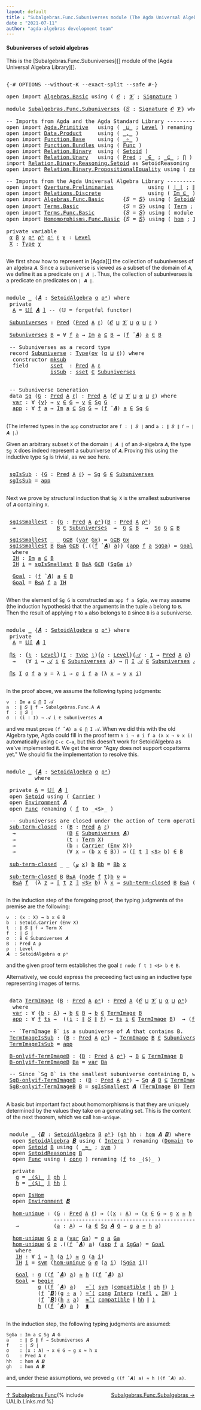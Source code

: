 ```yaml
---
layout: default
title : "Subalgebras.Func.Subuniverses module (The Agda Universal Algebra Library)"
date : "2021-07-11"
author: "agda-algebras development team"
---
```


#### <a id="subuniverses-of-setoid-algebras">Subuniverses of setoid algebras</a>

This is the [Subalgebras.Func.Subuniverses][] module of the [Agda Universal Algebra Library][].

<pre class="Agda">

<a id="364" class="Symbol">{-#</a> <a id="368" class="Keyword">OPTIONS</a> <a id="376" class="Pragma">--without-K</a> <a id="388" class="Pragma">--exact-split</a> <a id="402" class="Pragma">--safe</a> <a id="409" class="Symbol">#-}</a>

<a id="414" class="Keyword">open</a> <a id="419" class="Keyword">import</a> <a id="426" href="Algebras.Basic.html" class="Module">Algebras.Basic</a> <a id="441" class="Keyword">using</a> <a id="447" class="Symbol">(</a> <a id="449" href="Algebras.Basic.html#1130" class="Generalizable">𝓞</a> <a id="451" class="Symbol">;</a> <a id="453" href="Algebras.Basic.html#1132" class="Generalizable">𝓥</a> <a id="455" class="Symbol">;</a> <a id="457" href="Algebras.Basic.html#3858" class="Function">Signature</a> <a id="467" class="Symbol">)</a>

<a id="470" class="Keyword">module</a> <a id="477" href="Subalgebras.Func.Subuniverses.html" class="Module">Subalgebras.Func.Subuniverses</a> <a id="507" class="Symbol">{</a><a id="508" href="Subalgebras.Func.Subuniverses.html#508" class="Bound">𝑆</a> <a id="510" class="Symbol">:</a> <a id="512" href="Algebras.Basic.html#3858" class="Function">Signature</a> <a id="522" href="Algebras.Basic.html#1130" class="Generalizable">𝓞</a> <a id="524" href="Algebras.Basic.html#1132" class="Generalizable">𝓥</a><a id="525" class="Symbol">}</a> <a id="527" class="Keyword">where</a>

<a id="534" class="Comment">-- Imports from Agda and the Agda Standard Library ----------------------------------</a>
<a id="620" class="Keyword">open</a> <a id="625" class="Keyword">import</a> <a id="632" href="Agda.Primitive.html" class="Module">Agda.Primitive</a>   <a id="649" class="Keyword">using</a> <a id="655" class="Symbol">(</a> <a id="657" href="Agda.Primitive.html#810" class="Primitive Operator">_⊔_</a> <a id="661" class="Symbol">;</a> <a id="663" href="Agda.Primitive.html#597" class="Postulate">Level</a> <a id="669" class="Symbol">)</a> <a id="671" class="Keyword">renaming</a> <a id="680" class="Symbol">(</a> <a id="682" href="Agda.Primitive.html#326" class="Primitive">Set</a> <a id="686" class="Symbol">to</a> <a id="689" class="Primitive">Type</a> <a id="694" class="Symbol">)</a>
<a id="696" class="Keyword">open</a> <a id="701" class="Keyword">import</a> <a id="708" href="Data.Product.html" class="Module">Data.Product</a>     <a id="725" class="Keyword">using</a> <a id="731" class="Symbol">(</a> <a id="733" href="Agda.Builtin.Sigma.html#236" class="InductiveConstructor Operator">_,_</a> <a id="737" class="Symbol">)</a>
<a id="739" class="Keyword">open</a> <a id="744" class="Keyword">import</a> <a id="751" href="Function.Base.html" class="Module">Function.Base</a>    <a id="768" class="Keyword">using</a> <a id="774" class="Symbol">(</a> <a id="776" href="Function.Base.html#1031" class="Function Operator">_∘_</a> <a id="780" class="Symbol">)</a>
<a id="782" class="Keyword">open</a> <a id="787" class="Keyword">import</a> <a id="794" href="Function.Bundles.html" class="Module">Function.Bundles</a> <a id="811" class="Keyword">using</a> <a id="817" class="Symbol">(</a> <a id="819" href="Function.Bundles.html#1868" class="Record">Func</a> <a id="824" class="Symbol">)</a>
<a id="826" class="Keyword">open</a> <a id="831" class="Keyword">import</a> <a id="838" href="Relation.Binary.html" class="Module">Relation.Binary</a>  <a id="855" class="Keyword">using</a> <a id="861" class="Symbol">(</a> <a id="863" href="Relation.Binary.Bundles.html#1009" class="Record">Setoid</a> <a id="870" class="Symbol">)</a>
<a id="872" class="Keyword">open</a> <a id="877" class="Keyword">import</a> <a id="884" href="Relation.Unary.html" class="Module">Relation.Unary</a>   <a id="901" class="Keyword">using</a> <a id="907" class="Symbol">(</a> <a id="909" href="Relation.Unary.html#1101" class="Function">Pred</a> <a id="914" class="Symbol">;</a> <a id="916" href="Relation.Unary.html#1523" class="Function Operator">_∈_</a> <a id="920" class="Symbol">;</a> <a id="922" href="Relation.Unary.html#1742" class="Function Operator">_⊆_</a> <a id="926" class="Symbol">;</a> <a id="928" href="Relation.Unary.html#4741" class="Function">⋂</a> <a id="930" class="Symbol">)</a>
<a id="932" class="Keyword">import</a> <a id="939" href="Relation.Binary.Reasoning.Setoid.html" class="Module">Relation.Binary.Reasoning.Setoid</a> <a id="972" class="Symbol">as</a> <a id="975" class="Module">SetoidReasoning</a>
<a id="991" class="Keyword">open</a> <a id="996" class="Keyword">import</a> <a id="1003" href="Relation.Binary.PropositionalEquality.html" class="Module">Relation.Binary.PropositionalEquality</a> <a id="1041" class="Keyword">using</a> <a id="1047" class="Symbol">(</a> <a id="1049" href="Agda.Builtin.Equality.html#208" class="InductiveConstructor">refl</a> <a id="1054" class="Symbol">)</a>

<a id="1057" class="Comment">-- Imports from the Agda Universal Algebra Library ----------------------------------</a>
<a id="1143" class="Keyword">open</a> <a id="1148" class="Keyword">import</a> <a id="1155" href="Overture.Preliminaries.html" class="Module">Overture.Preliminaries</a>           <a id="1188" class="Keyword">using</a> <a id="1194" class="Symbol">(</a> <a id="1196" href="Overture.Preliminaries.html#4383" class="Function Operator">∣_∣</a> <a id="1200" class="Symbol">;</a> <a id="1202" href="Overture.Preliminaries.html#4421" class="Function Operator">∥_∥</a> <a id="1206" class="Symbol">)</a>
<a id="1208" class="Keyword">open</a> <a id="1213" class="Keyword">import</a> <a id="1220" href="Relations.Discrete.html" class="Module">Relations.Discrete</a>               <a id="1253" class="Keyword">using</a> <a id="1259" class="Symbol">(</a> <a id="1261" href="Relations.Discrete.html#2107" class="Function Operator">Im_⊆_</a> <a id="1267" class="Symbol">)</a>
<a id="1269" class="Keyword">open</a> <a id="1274" class="Keyword">import</a> <a id="1281" href="Algebras.Func.Basic.html" class="Module">Algebras.Func.Basic</a>      <a id="1306" class="Symbol">{</a><a id="1307" class="Argument">𝑆</a> <a id="1309" class="Symbol">=</a> <a id="1311" href="Subalgebras.Func.Subuniverses.html#508" class="Bound">𝑆</a><a id="1312" class="Symbol">}</a> <a id="1314" class="Keyword">using</a> <a id="1320" class="Symbol">(</a> <a id="1322" href="Algebras.Func.Basic.html#2875" class="Record">SetoidAlgebra</a> <a id="1336" class="Symbol">;</a> <a id="1338" href="Algebras.Func.Basic.html#3639" class="Function Operator">𝕌[_]</a> <a id="1343" class="Symbol">;</a> <a id="1345" href="Algebras.Func.Basic.html#4078" class="Function Operator">_̂_</a> <a id="1349" class="Symbol">;</a> <a id="1351" href="Algebras.Func.Basic.html#1172" class="Function">ov</a> <a id="1354" class="Symbol">)</a>
<a id="1356" class="Keyword">open</a> <a id="1361" class="Keyword">import</a> <a id="1368" href="Terms.Basic.html" class="Module">Terms.Basic</a>              <a id="1393" class="Symbol">{</a><a id="1394" class="Argument">𝑆</a> <a id="1396" class="Symbol">=</a> <a id="1398" href="Subalgebras.Func.Subuniverses.html#508" class="Bound">𝑆</a><a id="1399" class="Symbol">}</a> <a id="1401" class="Keyword">using</a> <a id="1407" class="Symbol">(</a> <a id="1409" href="Terms.Basic.html#1991" class="Datatype">Term</a> <a id="1414" class="Symbol">;</a> <a id="1416" href="Terms.Basic.html#2032" class="InductiveConstructor">ℊ</a> <a id="1418" class="Symbol">;</a> <a id="1420" href="Terms.Basic.html#2074" class="InductiveConstructor">node</a> <a id="1425" class="Symbol">)</a>
<a id="1427" class="Keyword">open</a> <a id="1432" class="Keyword">import</a> <a id="1439" href="Terms.Func.Basic.html" class="Module">Terms.Func.Basic</a>         <a id="1464" class="Symbol">{</a><a id="1465" class="Argument">𝑆</a> <a id="1467" class="Symbol">=</a> <a id="1469" href="Subalgebras.Func.Subuniverses.html#508" class="Bound">𝑆</a><a id="1470" class="Symbol">}</a> <a id="1472" class="Keyword">using</a> <a id="1478" class="Symbol">(</a> <a id="1480" class="Keyword">module</a> <a id="1487" href="Terms.Func.Basic.html#3903" class="Module">Environment</a> <a id="1499" class="Symbol">)</a>
<a id="1501" class="Keyword">open</a> <a id="1506" class="Keyword">import</a> <a id="1513" href="Homomorphisms.Func.Basic.html" class="Module">Homomorphisms.Func.Basic</a> <a id="1538" class="Symbol">{</a><a id="1539" class="Argument">𝑆</a> <a id="1541" class="Symbol">=</a> <a id="1543" href="Subalgebras.Func.Subuniverses.html#508" class="Bound">𝑆</a><a id="1544" class="Symbol">}</a> <a id="1546" class="Keyword">using</a> <a id="1552" class="Symbol">(</a> <a id="1554" href="Homomorphisms.Func.Basic.html#2125" class="Function">hom</a> <a id="1558" class="Symbol">;</a> <a id="1560" href="Homomorphisms.Func.Basic.html#1999" class="Record">IsHom</a> <a id="1566" class="Symbol">)</a>

<a id="1569" class="Keyword">private</a> <a id="1577" class="Keyword">variable</a>
 <a id="1587" href="Subalgebras.Func.Subuniverses.html#1587" class="Generalizable">α</a> <a id="1589" href="Subalgebras.Func.Subuniverses.html#1589" class="Generalizable">β</a> <a id="1591" href="Subalgebras.Func.Subuniverses.html#1591" class="Generalizable">γ</a> <a id="1593" href="Subalgebras.Func.Subuniverses.html#1593" class="Generalizable">ρᵃ</a> <a id="1596" href="Subalgebras.Func.Subuniverses.html#1596" class="Generalizable">ρᵇ</a> <a id="1599" href="Subalgebras.Func.Subuniverses.html#1599" class="Generalizable">ρᶜ</a> <a id="1602" href="Subalgebras.Func.Subuniverses.html#1602" class="Generalizable">ℓ</a> <a id="1604" href="Subalgebras.Func.Subuniverses.html#1604" class="Generalizable">χ</a> <a id="1606" class="Symbol">:</a> <a id="1608" href="Agda.Primitive.html#597" class="Postulate">Level</a>
 <a id="1615" href="Subalgebras.Func.Subuniverses.html#1615" class="Generalizable">X</a> <a id="1617" class="Symbol">:</a> <a id="1619" href="Subalgebras.Func.Subuniverses.html#689" class="Primitive">Type</a> <a id="1624" href="Subalgebras.Func.Subuniverses.html#1604" class="Generalizable">χ</a>

</pre>

We first show how to represent in [Agda][] the collection of subuniverses of an algebra `𝑨`.  Since a subuniverse is viewed as a subset of the domain of `𝑨`, we define it as a predicate on `∣ 𝑨 ∣`.  Thus, the collection of subuniverses is a predicate on predicates on `∣ 𝑨 ∣`.

<pre class="Agda">

<a id="1931" class="Keyword">module</a> <a id="1938" href="Subalgebras.Func.Subuniverses.html#1938" class="Module">_</a> <a id="1940" class="Symbol">(</a><a id="1941" href="Subalgebras.Func.Subuniverses.html#1941" class="Bound">𝑨</a> <a id="1943" class="Symbol">:</a> <a id="1945" href="Algebras.Func.Basic.html#2875" class="Record">SetoidAlgebra</a> <a id="1959" href="Subalgebras.Func.Subuniverses.html#1587" class="Generalizable">α</a> <a id="1961" href="Subalgebras.Func.Subuniverses.html#1593" class="Generalizable">ρᵃ</a><a id="1963" class="Symbol">)</a> <a id="1965" class="Keyword">where</a>
 <a id="1972" class="Keyword">private</a>
  <a id="1982" href="Subalgebras.Func.Subuniverses.html#1982" class="Function">A</a> <a id="1984" class="Symbol">=</a> <a id="1986" href="Algebras.Func.Basic.html#3639" class="Function Operator">𝕌[</a> <a id="1989" href="Subalgebras.Func.Subuniverses.html#1941" class="Bound">𝑨</a> <a id="1991" href="Algebras.Func.Basic.html#3639" class="Function Operator">]</a> <a id="1993" class="Comment">-- (𝕌 = forgetful functor)</a>

 <a id="2022" href="Subalgebras.Func.Subuniverses.html#2022" class="Function">Subuniverses</a> <a id="2035" class="Symbol">:</a> <a id="2037" href="Relation.Unary.html#1101" class="Function">Pred</a> <a id="2042" class="Symbol">(</a><a id="2043" href="Relation.Unary.html#1101" class="Function">Pred</a> <a id="2048" href="Subalgebras.Func.Subuniverses.html#1982" class="Function">A</a> <a id="2050" href="Subalgebras.Func.Subuniverses.html#1602" class="Generalizable">ℓ</a><a id="2051" class="Symbol">)</a> <a id="2053" class="Symbol">(</a><a id="2054" href="Subalgebras.Func.Subuniverses.html#522" class="Bound">𝓞</a> <a id="2056" href="Agda.Primitive.html#810" class="Primitive Operator">⊔</a> <a id="2058" href="Subalgebras.Func.Subuniverses.html#524" class="Bound">𝓥</a> <a id="2060" href="Agda.Primitive.html#810" class="Primitive Operator">⊔</a> <a id="2062" href="Subalgebras.Func.Subuniverses.html#1959" class="Bound">α</a> <a id="2064" href="Agda.Primitive.html#810" class="Primitive Operator">⊔</a> <a id="2066" href="Subalgebras.Func.Subuniverses.html#1602" class="Generalizable">ℓ</a> <a id="2068" class="Symbol">)</a>

 <a id="2072" href="Subalgebras.Func.Subuniverses.html#2022" class="Function">Subuniverses</a> <a id="2085" href="Subalgebras.Func.Subuniverses.html#2085" class="Bound">B</a> <a id="2087" class="Symbol">=</a> <a id="2089" class="Symbol">∀</a> <a id="2091" href="Subalgebras.Func.Subuniverses.html#2091" class="Bound">f</a> <a id="2093" href="Subalgebras.Func.Subuniverses.html#2093" class="Bound">a</a> <a id="2095" class="Symbol">→</a> <a id="2097" href="Relations.Discrete.html#2107" class="Function Operator">Im</a> <a id="2100" href="Subalgebras.Func.Subuniverses.html#2093" class="Bound">a</a> <a id="2102" href="Relations.Discrete.html#2107" class="Function Operator">⊆</a> <a id="2104" href="Subalgebras.Func.Subuniverses.html#2085" class="Bound">B</a> <a id="2106" class="Symbol">→</a> <a id="2108" class="Symbol">(</a><a id="2109" href="Subalgebras.Func.Subuniverses.html#2091" class="Bound">f</a> <a id="2111" href="Algebras.Func.Basic.html#4078" class="Function Operator">̂</a> <a id="2113" href="Subalgebras.Func.Subuniverses.html#1941" class="Bound">𝑨</a><a id="2114" class="Symbol">)</a> <a id="2116" href="Subalgebras.Func.Subuniverses.html#2093" class="Bound">a</a> <a id="2118" href="Relation.Unary.html#1523" class="Function Operator">∈</a> <a id="2120" href="Subalgebras.Func.Subuniverses.html#2085" class="Bound">B</a>

 <a id="2124" class="Comment">-- Subuniverses as a record type</a>
 <a id="2158" class="Keyword">record</a> <a id="2165" href="Subalgebras.Func.Subuniverses.html#2165" class="Record">Subuniverse</a> <a id="2177" class="Symbol">:</a> <a id="2179" href="Subalgebras.Func.Subuniverses.html#689" class="Primitive">Type</a><a id="2183" class="Symbol">(</a><a id="2184" href="Algebras.Func.Basic.html#1172" class="Function">ov</a> <a id="2187" class="Symbol">(</a><a id="2188" href="Subalgebras.Func.Subuniverses.html#1959" class="Bound">α</a> <a id="2190" href="Agda.Primitive.html#810" class="Primitive Operator">⊔</a> <a id="2192" href="Subalgebras.Func.Subuniverses.html#2192" class="Bound">ℓ</a><a id="2193" class="Symbol">))</a> <a id="2196" class="Keyword">where</a>
  <a id="2204" class="Keyword">constructor</a> <a id="2216" href="Subalgebras.Func.Subuniverses.html#2216" class="InductiveConstructor">mksub</a>
  <a id="2224" class="Keyword">field</a>       <a id="2236" href="Subalgebras.Func.Subuniverses.html#2236" class="Field">sset</a>  <a id="2242" class="Symbol">:</a> <a id="2244" href="Relation.Unary.html#1101" class="Function">Pred</a> <a id="2249" href="Subalgebras.Func.Subuniverses.html#1982" class="Function">A</a> <a id="2251" href="Subalgebras.Func.Subuniverses.html#2192" class="Bound">ℓ</a>
              <a id="2267" href="Subalgebras.Func.Subuniverses.html#2267" class="Field">isSub</a> <a id="2273" class="Symbol">:</a> <a id="2275" href="Subalgebras.Func.Subuniverses.html#2236" class="Field">sset</a> <a id="2280" href="Relation.Unary.html#1523" class="Function Operator">∈</a> <a id="2282" href="Subalgebras.Func.Subuniverses.html#2022" class="Function">Subuniverses</a>


 <a id="2298" class="Comment">-- Subuniverse Generation</a>
 <a id="2325" class="Keyword">data</a> <a id="2330" href="Subalgebras.Func.Subuniverses.html#2330" class="Datatype">Sg</a> <a id="2333" class="Symbol">(</a><a id="2334" href="Subalgebras.Func.Subuniverses.html#2334" class="Bound">G</a> <a id="2336" class="Symbol">:</a> <a id="2338" href="Relation.Unary.html#1101" class="Function">Pred</a> <a id="2343" href="Subalgebras.Func.Subuniverses.html#1982" class="Function">A</a> <a id="2345" href="Subalgebras.Func.Subuniverses.html#1602" class="Generalizable">ℓ</a><a id="2346" class="Symbol">)</a> <a id="2348" class="Symbol">:</a> <a id="2350" href="Relation.Unary.html#1101" class="Function">Pred</a> <a id="2355" href="Subalgebras.Func.Subuniverses.html#1982" class="Function">A</a> <a id="2357" class="Symbol">(</a><a id="2358" href="Subalgebras.Func.Subuniverses.html#522" class="Bound">𝓞</a> <a id="2360" href="Agda.Primitive.html#810" class="Primitive Operator">⊔</a> <a id="2362" href="Subalgebras.Func.Subuniverses.html#524" class="Bound">𝓥</a> <a id="2364" href="Agda.Primitive.html#810" class="Primitive Operator">⊔</a> <a id="2366" href="Subalgebras.Func.Subuniverses.html#1959" class="Bound">α</a> <a id="2368" href="Agda.Primitive.html#810" class="Primitive Operator">⊔</a> <a id="2370" href="Subalgebras.Func.Subuniverses.html#2345" class="Bound">ℓ</a><a id="2371" class="Symbol">)</a> <a id="2373" class="Keyword">where</a>
  <a id="2381" href="Subalgebras.Func.Subuniverses.html#2381" class="InductiveConstructor">var</a> <a id="2385" class="Symbol">:</a> <a id="2387" class="Symbol">∀</a> <a id="2389" class="Symbol">{</a><a id="2390" href="Subalgebras.Func.Subuniverses.html#2390" class="Bound">v</a><a id="2391" class="Symbol">}</a> <a id="2393" class="Symbol">→</a> <a id="2395" href="Subalgebras.Func.Subuniverses.html#2390" class="Bound">v</a> <a id="2397" href="Relation.Unary.html#1523" class="Function Operator">∈</a> <a id="2399" href="Subalgebras.Func.Subuniverses.html#2334" class="Bound">G</a> <a id="2401" class="Symbol">→</a> <a id="2403" href="Subalgebras.Func.Subuniverses.html#2390" class="Bound">v</a> <a id="2405" href="Relation.Unary.html#1523" class="Function Operator">∈</a> <a id="2407" href="Subalgebras.Func.Subuniverses.html#2330" class="Datatype">Sg</a> <a id="2410" href="Subalgebras.Func.Subuniverses.html#2334" class="Bound">G</a>
  <a id="2414" href="Subalgebras.Func.Subuniverses.html#2414" class="InductiveConstructor">app</a> <a id="2418" class="Symbol">:</a> <a id="2420" class="Symbol">∀</a> <a id="2422" href="Subalgebras.Func.Subuniverses.html#2422" class="Bound">f</a> <a id="2424" href="Subalgebras.Func.Subuniverses.html#2424" class="Bound">a</a> <a id="2426" class="Symbol">→</a> <a id="2428" href="Relations.Discrete.html#2107" class="Function Operator">Im</a> <a id="2431" href="Subalgebras.Func.Subuniverses.html#2424" class="Bound">a</a> <a id="2433" href="Relations.Discrete.html#2107" class="Function Operator">⊆</a> <a id="2435" href="Subalgebras.Func.Subuniverses.html#2330" class="Datatype">Sg</a> <a id="2438" href="Subalgebras.Func.Subuniverses.html#2334" class="Bound">G</a> <a id="2440" class="Symbol">→</a> <a id="2442" class="Symbol">(</a><a id="2443" href="Subalgebras.Func.Subuniverses.html#2422" class="Bound">f</a> <a id="2445" href="Algebras.Func.Basic.html#4078" class="Function Operator">̂</a> <a id="2447" href="Subalgebras.Func.Subuniverses.html#1941" class="Bound">𝑨</a><a id="2448" class="Symbol">)</a> <a id="2450" href="Subalgebras.Func.Subuniverses.html#2424" class="Bound">a</a> <a id="2452" href="Relation.Unary.html#1523" class="Function Operator">∈</a> <a id="2454" href="Subalgebras.Func.Subuniverses.html#2330" class="Datatype">Sg</a> <a id="2457" href="Subalgebras.Func.Subuniverses.html#2334" class="Bound">G</a>

</pre>

(The inferred types in the `app` constructor are `f : ∣ 𝑆 ∣` and `a : ∥ 𝑆 ∥ 𝑓 → ∣ 𝑨 ∣`.)

Given an arbitrary subset `X` of the domain `∣ 𝑨 ∣` of an `𝑆`-algebra `𝑨`, the type `Sg X` does indeed represent a subuniverse of `𝑨`. Proving this using the inductive type `Sg` is trivial, as we see here.

<pre class="Agda">

 <a id="2784" href="Subalgebras.Func.Subuniverses.html#2784" class="Function">sgIsSub</a> <a id="2792" class="Symbol">:</a> <a id="2794" class="Symbol">{</a><a id="2795" href="Subalgebras.Func.Subuniverses.html#2795" class="Bound">G</a> <a id="2797" class="Symbol">:</a> <a id="2799" href="Relation.Unary.html#1101" class="Function">Pred</a> <a id="2804" href="Subalgebras.Func.Subuniverses.html#1982" class="Function">A</a> <a id="2806" href="Subalgebras.Func.Subuniverses.html#1602" class="Generalizable">ℓ</a><a id="2807" class="Symbol">}</a> <a id="2809" class="Symbol">→</a> <a id="2811" href="Subalgebras.Func.Subuniverses.html#2330" class="Datatype">Sg</a> <a id="2814" href="Subalgebras.Func.Subuniverses.html#2795" class="Bound">G</a> <a id="2816" href="Relation.Unary.html#1523" class="Function Operator">∈</a> <a id="2818" href="Subalgebras.Func.Subuniverses.html#2022" class="Function">Subuniverses</a>
 <a id="2832" href="Subalgebras.Func.Subuniverses.html#2784" class="Function">sgIsSub</a> <a id="2840" class="Symbol">=</a> <a id="2842" href="Subalgebras.Func.Subuniverses.html#2414" class="InductiveConstructor">app</a>

</pre>

Next we prove by structural induction that `Sg X` is the smallest subuniverse of `𝑨` containing `X`.

<pre class="Agda">

 <a id="2976" href="Subalgebras.Func.Subuniverses.html#2976" class="Function">sgIsSmallest</a> <a id="2989" class="Symbol">:</a> <a id="2991" class="Symbol">{</a><a id="2992" href="Subalgebras.Func.Subuniverses.html#2992" class="Bound">G</a> <a id="2994" class="Symbol">:</a> <a id="2996" href="Relation.Unary.html#1101" class="Function">Pred</a> <a id="3001" href="Subalgebras.Func.Subuniverses.html#1982" class="Function">A</a> <a id="3003" href="Subalgebras.Func.Subuniverses.html#1961" class="Bound">ρᵃ</a><a id="3005" class="Symbol">}(</a><a id="3007" href="Subalgebras.Func.Subuniverses.html#3007" class="Bound">B</a> <a id="3009" class="Symbol">:</a> <a id="3011" href="Relation.Unary.html#1101" class="Function">Pred</a> <a id="3016" href="Subalgebras.Func.Subuniverses.html#1982" class="Function">A</a> <a id="3018" href="Subalgebras.Func.Subuniverses.html#1596" class="Generalizable">ρᵇ</a><a id="3020" class="Symbol">)</a>
  <a id="3024" class="Symbol">→</a>             <a id="3038" href="Subalgebras.Func.Subuniverses.html#3007" class="Bound">B</a> <a id="3040" href="Relation.Unary.html#1523" class="Function Operator">∈</a> <a id="3042" href="Subalgebras.Func.Subuniverses.html#2022" class="Function">Subuniverses</a>  <a id="3056" class="Symbol">→</a>  <a id="3059" href="Subalgebras.Func.Subuniverses.html#2992" class="Bound">G</a> <a id="3061" href="Relation.Unary.html#1742" class="Function Operator">⊆</a> <a id="3063" href="Subalgebras.Func.Subuniverses.html#3007" class="Bound">B</a>  <a id="3066" class="Symbol">→</a>  <a id="3069" href="Subalgebras.Func.Subuniverses.html#2330" class="Datatype">Sg</a> <a id="3072" href="Subalgebras.Func.Subuniverses.html#2992" class="Bound">G</a> <a id="3074" href="Relation.Unary.html#1742" class="Function Operator">⊆</a> <a id="3076" href="Subalgebras.Func.Subuniverses.html#3007" class="Bound">B</a>

 <a id="3080" href="Subalgebras.Func.Subuniverses.html#2976" class="Function">sgIsSmallest</a> <a id="3093" class="Symbol">_</a> <a id="3095" class="Symbol">_</a> <a id="3097" href="Subalgebras.Func.Subuniverses.html#3097" class="Bound">G⊆B</a> <a id="3101" class="Symbol">(</a><a id="3102" href="Subalgebras.Func.Subuniverses.html#2381" class="InductiveConstructor">var</a> <a id="3106" href="Subalgebras.Func.Subuniverses.html#3106" class="Bound">Gx</a><a id="3108" class="Symbol">)</a> <a id="3110" class="Symbol">=</a> <a id="3112" href="Subalgebras.Func.Subuniverses.html#3097" class="Bound">G⊆B</a> <a id="3116" href="Subalgebras.Func.Subuniverses.html#3106" class="Bound">Gx</a>
 <a id="3120" href="Subalgebras.Func.Subuniverses.html#2976" class="Function">sgIsSmallest</a> <a id="3133" href="Subalgebras.Func.Subuniverses.html#3133" class="Bound">B</a> <a id="3135" href="Subalgebras.Func.Subuniverses.html#3135" class="Bound">B≤A</a> <a id="3139" href="Subalgebras.Func.Subuniverses.html#3139" class="Bound">G⊆B</a> <a id="3143" class="Symbol">{</a><a id="3144" class="DottedPattern Symbol">.((</a><a id="3147" href="Subalgebras.Func.Subuniverses.html#3163" class="DottedPattern Bound">f</a> <a id="3149" href="Algebras.Func.Basic.html#4078" class="DottedPattern Function Operator">̂</a> <a id="3151" href="Subalgebras.Func.Subuniverses.html#1941" class="DottedPattern Bound">𝑨</a><a id="3152" class="DottedPattern Symbol">)</a> <a id="3154" href="Subalgebras.Func.Subuniverses.html#3165" class="DottedPattern Bound">a</a><a id="3155" class="DottedPattern Symbol">)</a><a id="3156" class="Symbol">}</a> <a id="3158" class="Symbol">(</a><a id="3159" href="Subalgebras.Func.Subuniverses.html#2414" class="InductiveConstructor">app</a> <a id="3163" href="Subalgebras.Func.Subuniverses.html#3163" class="Bound">f</a> <a id="3165" href="Subalgebras.Func.Subuniverses.html#3165" class="Bound">a</a> <a id="3167" href="Subalgebras.Func.Subuniverses.html#3167" class="Bound">SgGa</a><a id="3171" class="Symbol">)</a> <a id="3173" class="Symbol">=</a> <a id="3175" href="Subalgebras.Func.Subuniverses.html#3248" class="Function">Goal</a>
  <a id="3182" class="Keyword">where</a>
  <a id="3190" href="Subalgebras.Func.Subuniverses.html#3190" class="Function">IH</a> <a id="3193" class="Symbol">:</a> <a id="3195" href="Relations.Discrete.html#2107" class="Function Operator">Im</a> <a id="3198" href="Subalgebras.Func.Subuniverses.html#3165" class="Bound">a</a> <a id="3200" href="Relations.Discrete.html#2107" class="Function Operator">⊆</a> <a id="3202" href="Subalgebras.Func.Subuniverses.html#3133" class="Bound">B</a>
  <a id="3206" href="Subalgebras.Func.Subuniverses.html#3190" class="Function">IH</a> <a id="3209" href="Subalgebras.Func.Subuniverses.html#3209" class="Bound">i</a> <a id="3211" class="Symbol">=</a> <a id="3213" href="Subalgebras.Func.Subuniverses.html#2976" class="Function">sgIsSmallest</a> <a id="3226" href="Subalgebras.Func.Subuniverses.html#3133" class="Bound">B</a> <a id="3228" href="Subalgebras.Func.Subuniverses.html#3135" class="Bound">B≤A</a> <a id="3232" href="Subalgebras.Func.Subuniverses.html#3139" class="Bound">G⊆B</a> <a id="3236" class="Symbol">(</a><a id="3237" href="Subalgebras.Func.Subuniverses.html#3167" class="Bound">SgGa</a> <a id="3242" href="Subalgebras.Func.Subuniverses.html#3209" class="Bound">i</a><a id="3243" class="Symbol">)</a>

  <a id="3248" href="Subalgebras.Func.Subuniverses.html#3248" class="Function">Goal</a> <a id="3253" class="Symbol">:</a> <a id="3255" class="Symbol">(</a><a id="3256" href="Subalgebras.Func.Subuniverses.html#3163" class="Bound">f</a> <a id="3258" href="Algebras.Func.Basic.html#4078" class="Function Operator">̂</a> <a id="3260" href="Subalgebras.Func.Subuniverses.html#1941" class="Bound">𝑨</a><a id="3261" class="Symbol">)</a> <a id="3263" href="Subalgebras.Func.Subuniverses.html#3165" class="Bound">a</a> <a id="3265" href="Relation.Unary.html#1523" class="Function Operator">∈</a> <a id="3267" href="Subalgebras.Func.Subuniverses.html#3133" class="Bound">B</a>
  <a id="3271" href="Subalgebras.Func.Subuniverses.html#3248" class="Function">Goal</a> <a id="3276" class="Symbol">=</a> <a id="3278" href="Subalgebras.Func.Subuniverses.html#3135" class="Bound">B≤A</a> <a id="3282" href="Subalgebras.Func.Subuniverses.html#3163" class="Bound">f</a> <a id="3284" href="Subalgebras.Func.Subuniverses.html#3165" class="Bound">a</a> <a id="3286" href="Subalgebras.Func.Subuniverses.html#3190" class="Function">IH</a>

</pre>

When the element of `Sg G` is constructed as `app f a SgGa`, we may assume (the induction hypothesis) that the arguments in the tuple `a` belong to `B`. Then the result of applying `f` to `a` also belongs to `B` since `B` is a subuniverse.


<pre class="Agda">

<a id="3558" class="Keyword">module</a> <a id="3565" href="Subalgebras.Func.Subuniverses.html#3565" class="Module">_</a> <a id="3567" class="Symbol">{</a><a id="3568" href="Subalgebras.Func.Subuniverses.html#3568" class="Bound">𝑨</a> <a id="3570" class="Symbol">:</a> <a id="3572" href="Algebras.Func.Basic.html#2875" class="Record">SetoidAlgebra</a> <a id="3586" href="Subalgebras.Func.Subuniverses.html#1587" class="Generalizable">α</a> <a id="3588" href="Subalgebras.Func.Subuniverses.html#1593" class="Generalizable">ρᵃ</a><a id="3590" class="Symbol">}</a> <a id="3592" class="Keyword">where</a>
 <a id="3599" class="Keyword">private</a>
  <a id="3609" href="Subalgebras.Func.Subuniverses.html#3609" class="Function">A</a> <a id="3611" class="Symbol">=</a> <a id="3613" href="Algebras.Func.Basic.html#3639" class="Function Operator">𝕌[</a> <a id="3616" href="Subalgebras.Func.Subuniverses.html#3568" class="Bound">𝑨</a> <a id="3618" href="Algebras.Func.Basic.html#3639" class="Function Operator">]</a>

 <a id="3622" href="Subalgebras.Func.Subuniverses.html#3622" class="Function">⋂s</a> <a id="3625" class="Symbol">:</a> <a id="3627" class="Symbol">{</a><a id="3628" href="Subalgebras.Func.Subuniverses.html#3628" class="Bound">ι</a> <a id="3630" class="Symbol">:</a> <a id="3632" href="Agda.Primitive.html#597" class="Postulate">Level</a><a id="3637" class="Symbol">}(</a><a id="3639" href="Subalgebras.Func.Subuniverses.html#3639" class="Bound">I</a> <a id="3641" class="Symbol">:</a> <a id="3643" href="Subalgebras.Func.Subuniverses.html#689" class="Primitive">Type</a> <a id="3648" href="Subalgebras.Func.Subuniverses.html#3628" class="Bound">ι</a><a id="3649" class="Symbol">){</a><a id="3651" href="Subalgebras.Func.Subuniverses.html#3651" class="Bound">ρ</a> <a id="3653" class="Symbol">:</a> <a id="3655" href="Agda.Primitive.html#597" class="Postulate">Level</a><a id="3660" class="Symbol">}{</a><a id="3662" href="Subalgebras.Func.Subuniverses.html#3662" class="Bound">𝒜</a> <a id="3664" class="Symbol">:</a> <a id="3666" href="Subalgebras.Func.Subuniverses.html#3639" class="Bound">I</a> <a id="3668" class="Symbol">→</a> <a id="3670" href="Relation.Unary.html#1101" class="Function">Pred</a> <a id="3675" href="Subalgebras.Func.Subuniverses.html#3609" class="Function">A</a> <a id="3677" href="Subalgebras.Func.Subuniverses.html#3651" class="Bound">ρ</a><a id="3678" class="Symbol">}</a>
  <a id="3682" class="Symbol">→</a>   <a id="3686" class="Symbol">(∀</a> <a id="3689" href="Subalgebras.Func.Subuniverses.html#3689" class="Bound">i</a> <a id="3691" class="Symbol">→</a> <a id="3693" href="Subalgebras.Func.Subuniverses.html#3662" class="Bound">𝒜</a> <a id="3695" href="Subalgebras.Func.Subuniverses.html#3689" class="Bound">i</a> <a id="3697" href="Relation.Unary.html#1523" class="Function Operator">∈</a> <a id="3699" href="Subalgebras.Func.Subuniverses.html#2022" class="Function">Subuniverses</a> <a id="3712" href="Subalgebras.Func.Subuniverses.html#3568" class="Bound">𝑨</a><a id="3713" class="Symbol">)</a> <a id="3715" class="Symbol">→</a> <a id="3717" href="Relation.Unary.html#4741" class="Function">⋂</a> <a id="3719" href="Subalgebras.Func.Subuniverses.html#3639" class="Bound">I</a> <a id="3721" href="Subalgebras.Func.Subuniverses.html#3662" class="Bound">𝒜</a> <a id="3723" href="Relation.Unary.html#1523" class="Function Operator">∈</a> <a id="3725" href="Subalgebras.Func.Subuniverses.html#2022" class="Function">Subuniverses</a> <a id="3738" href="Subalgebras.Func.Subuniverses.html#3568" class="Bound">𝑨</a>

 <a id="3742" href="Subalgebras.Func.Subuniverses.html#3622" class="Function">⋂s</a> <a id="3745" href="Subalgebras.Func.Subuniverses.html#3745" class="Bound">I</a> <a id="3747" href="Subalgebras.Func.Subuniverses.html#3747" class="Bound">σ</a> <a id="3749" href="Subalgebras.Func.Subuniverses.html#3749" class="Bound">f</a> <a id="3751" href="Subalgebras.Func.Subuniverses.html#3751" class="Bound">a</a> <a id="3753" href="Subalgebras.Func.Subuniverses.html#3753" class="Bound">ν</a> <a id="3755" class="Symbol">=</a> <a id="3757" class="Symbol">λ</a> <a id="3759" href="Subalgebras.Func.Subuniverses.html#3759" class="Bound">i</a> <a id="3761" class="Symbol">→</a> <a id="3763" href="Subalgebras.Func.Subuniverses.html#3747" class="Bound">σ</a> <a id="3765" href="Subalgebras.Func.Subuniverses.html#3759" class="Bound">i</a> <a id="3767" href="Subalgebras.Func.Subuniverses.html#3749" class="Bound">f</a> <a id="3769" href="Subalgebras.Func.Subuniverses.html#3751" class="Bound">a</a> <a id="3771" class="Symbol">(λ</a> <a id="3774" href="Subalgebras.Func.Subuniverses.html#3774" class="Bound">x</a> <a id="3776" class="Symbol">→</a> <a id="3778" href="Subalgebras.Func.Subuniverses.html#3753" class="Bound">ν</a> <a id="3780" href="Subalgebras.Func.Subuniverses.html#3774" class="Bound">x</a> <a id="3782" href="Subalgebras.Func.Subuniverses.html#3759" class="Bound">i</a><a id="3783" class="Symbol">)</a>

</pre>

In the proof above, we assume the following typing judgments:

```
ν  : Im a ⊆ ⋂ I 𝒜
a  : ∥ 𝑆 ∥ f → Subalgebras.Func.A 𝑨
f  : ∣ 𝑆 ∣
σ  : (i : I) → 𝒜 i ∈ Subuniverses 𝑨
```
and we must prove `(f ̂ 𝑨) a ∈ ⋂ I 𝒜`.  When we did this with the old
Algebra type, Agda could fill in the proof term `λ i → σ i f a (λ x → ν x i)`
automatically using `C-c C-a`, but this doesn't work for SetoidAlgebra
as we've implemented it.  We get the error "Agsy does not support copatterns
yet."  We should fix the implementation to resolve this.

<pre class="Agda">

<a id="4338" class="Keyword">module</a> <a id="4345" href="Subalgebras.Func.Subuniverses.html#4345" class="Module">_</a> <a id="4347" class="Symbol">{</a><a id="4348" href="Subalgebras.Func.Subuniverses.html#4348" class="Bound">𝑨</a> <a id="4350" class="Symbol">:</a> <a id="4352" href="Algebras.Func.Basic.html#2875" class="Record">SetoidAlgebra</a> <a id="4366" href="Subalgebras.Func.Subuniverses.html#1587" class="Generalizable">α</a> <a id="4368" href="Subalgebras.Func.Subuniverses.html#1593" class="Generalizable">ρᵃ</a><a id="4370" class="Symbol">}</a>
         <a id="4381" class="Keyword">where</a>

 <a id="4389" class="Keyword">private</a> <a id="4397" href="Subalgebras.Func.Subuniverses.html#4397" class="Function">A</a> <a id="4399" class="Symbol">=</a> <a id="4401" href="Algebras.Func.Basic.html#3639" class="Function Operator">𝕌[</a> <a id="4404" href="Subalgebras.Func.Subuniverses.html#4348" class="Bound">𝑨</a> <a id="4406" href="Algebras.Func.Basic.html#3639" class="Function Operator">]</a>
 <a id="4409" class="Keyword">open</a> <a id="4414" href="Relation.Binary.Bundles.html#1009" class="Module">Setoid</a> <a id="4421" class="Keyword">using</a> <a id="4427" class="Symbol">(</a> <a id="4429" href="Relation.Binary.Bundles.html#1072" class="Field">Carrier</a> <a id="4437" class="Symbol">)</a>
 <a id="4440" class="Keyword">open</a> <a id="4445" href="Terms.Func.Basic.html#3903" class="Module">Environment</a> <a id="4457" href="Subalgebras.Func.Subuniverses.html#4348" class="Bound">𝑨</a>
 <a id="4460" class="Keyword">open</a> <a id="4465" href="Function.Bundles.html#1868" class="Module">Func</a> <a id="4470" class="Keyword">renaming</a> <a id="4479" class="Symbol">(</a> <a id="4481" href="Function.Bundles.html#1919" class="Field">f</a> <a id="4483" class="Symbol">to</a> <a id="4486" class="Field">_&lt;$&gt;_</a> <a id="4492" class="Symbol">)</a>

 <a id="4496" class="Comment">-- subuniverses are closed under the action of term operations</a>
 <a id="4560" href="Subalgebras.Func.Subuniverses.html#4560" class="Function">sub-term-closed</a> <a id="4576" class="Symbol">:</a> <a id="4578" class="Symbol">(</a><a id="4579" href="Subalgebras.Func.Subuniverses.html#4579" class="Bound">B</a> <a id="4581" class="Symbol">:</a> <a id="4583" href="Relation.Unary.html#1101" class="Function">Pred</a> <a id="4588" href="Subalgebras.Func.Subuniverses.html#4397" class="Function">A</a> <a id="4590" href="Subalgebras.Func.Subuniverses.html#1602" class="Generalizable">ℓ</a><a id="4591" class="Symbol">)</a>
  <a id="4595" class="Symbol">→</a>                <a id="4612" class="Symbol">(</a><a id="4613" href="Subalgebras.Func.Subuniverses.html#4579" class="Bound">B</a> <a id="4615" href="Relation.Unary.html#1523" class="Function Operator">∈</a> <a id="4617" href="Subalgebras.Func.Subuniverses.html#2022" class="Function">Subuniverses</a> <a id="4630" href="Subalgebras.Func.Subuniverses.html#4348" class="Bound">𝑨</a><a id="4631" class="Symbol">)</a>
  <a id="4635" class="Symbol">→</a>                <a id="4652" class="Symbol">(</a><a id="4653" href="Subalgebras.Func.Subuniverses.html#4653" class="Bound">t</a> <a id="4655" class="Symbol">:</a> <a id="4657" href="Terms.Basic.html#1991" class="Datatype">Term</a> <a id="4662" href="Subalgebras.Func.Subuniverses.html#1615" class="Generalizable">X</a><a id="4663" class="Symbol">)</a>
  <a id="4667" class="Symbol">→</a>                <a id="4684" class="Symbol">(</a><a id="4685" href="Subalgebras.Func.Subuniverses.html#4685" class="Bound">b</a> <a id="4687" class="Symbol">:</a> <a id="4689" href="Relation.Binary.Bundles.html#1072" class="Field">Carrier</a> <a id="4697" class="Symbol">(</a><a id="4698" href="Terms.Func.Basic.html#4157" class="Function">Env</a> <a id="4702" href="Subalgebras.Func.Subuniverses.html#1615" class="Generalizable">X</a><a id="4703" class="Symbol">))</a>
  <a id="4708" class="Symbol">→</a>                <a id="4725" class="Symbol">(∀</a> <a id="4728" href="Subalgebras.Func.Subuniverses.html#4728" class="Bound">x</a> <a id="4730" class="Symbol">→</a> <a id="4732" class="Symbol">(</a><a id="4733" href="Subalgebras.Func.Subuniverses.html#4685" class="Bound">b</a> <a id="4735" href="Subalgebras.Func.Subuniverses.html#4728" class="Bound">x</a> <a id="4737" href="Relation.Unary.html#1523" class="Function Operator">∈</a> <a id="4739" href="Subalgebras.Func.Subuniverses.html#4579" class="Bound">B</a><a id="4740" class="Symbol">))</a> <a id="4743" class="Symbol">→</a> <a id="4745" class="Symbol">(</a><a id="4746" href="Terms.Func.Basic.html#4695" class="Function Operator">⟦</a> <a id="4748" href="Subalgebras.Func.Subuniverses.html#4653" class="Bound">t</a> <a id="4750" href="Terms.Func.Basic.html#4695" class="Function Operator">⟧</a> <a id="4752" href="Subalgebras.Func.Subuniverses.html#4486" class="Field Operator">&lt;$&gt;</a> <a id="4756" href="Subalgebras.Func.Subuniverses.html#4685" class="Bound">b</a><a id="4757" class="Symbol">)</a> <a id="4759" href="Relation.Unary.html#1523" class="Function Operator">∈</a> <a id="4761" href="Subalgebras.Func.Subuniverses.html#4579" class="Bound">B</a>

 <a id="4765" href="Subalgebras.Func.Subuniverses.html#4560" class="Function">sub-term-closed</a> <a id="4781" class="Symbol">_</a> <a id="4783" class="Symbol">_</a> <a id="4785" class="Symbol">(</a><a id="4786" href="Terms.Basic.html#2032" class="InductiveConstructor">ℊ</a> <a id="4788" href="Subalgebras.Func.Subuniverses.html#4788" class="Bound">x</a><a id="4789" class="Symbol">)</a> <a id="4791" href="Subalgebras.Func.Subuniverses.html#4791" class="Bound">b</a> <a id="4793" href="Subalgebras.Func.Subuniverses.html#4793" class="Bound">Bb</a> <a id="4796" class="Symbol">=</a> <a id="4798" href="Subalgebras.Func.Subuniverses.html#4793" class="Bound">Bb</a> <a id="4801" href="Subalgebras.Func.Subuniverses.html#4788" class="Bound">x</a>

 <a id="4805" href="Subalgebras.Func.Subuniverses.html#4560" class="Function">sub-term-closed</a> <a id="4821" href="Subalgebras.Func.Subuniverses.html#4821" class="Bound">B</a> <a id="4823" href="Subalgebras.Func.Subuniverses.html#4823" class="Bound">B≤A</a> <a id="4827" class="Symbol">(</a><a id="4828" href="Terms.Basic.html#2074" class="InductiveConstructor">node</a> <a id="4833" href="Subalgebras.Func.Subuniverses.html#4833" class="Bound">f</a> <a id="4835" href="Subalgebras.Func.Subuniverses.html#4835" class="Bound">t</a><a id="4836" class="Symbol">)</a><a id="4837" href="Subalgebras.Func.Subuniverses.html#4837" class="Bound">b</a> <a id="4839" href="Subalgebras.Func.Subuniverses.html#4839" class="Bound">ν</a> <a id="4841" class="Symbol">=</a>
  <a id="4845" href="Subalgebras.Func.Subuniverses.html#4823" class="Bound">B≤A</a> <a id="4849" href="Subalgebras.Func.Subuniverses.html#4833" class="Bound">f</a>  <a id="4852" class="Symbol">(λ</a> <a id="4855" href="Subalgebras.Func.Subuniverses.html#4855" class="Bound">z</a> <a id="4857" class="Symbol">→</a> <a id="4859" href="Terms.Func.Basic.html#4695" class="Function Operator">⟦</a> <a id="4861" href="Subalgebras.Func.Subuniverses.html#4835" class="Bound">t</a> <a id="4863" href="Subalgebras.Func.Subuniverses.html#4855" class="Bound">z</a> <a id="4865" href="Terms.Func.Basic.html#4695" class="Function Operator">⟧</a> <a id="4867" href="Subalgebras.Func.Subuniverses.html#4486" class="Field Operator">&lt;$&gt;</a> <a id="4871" href="Subalgebras.Func.Subuniverses.html#4837" class="Bound">b</a><a id="4872" class="Symbol">)</a> <a id="4874" class="Symbol">λ</a> <a id="4876" href="Subalgebras.Func.Subuniverses.html#4876" class="Bound">x</a> <a id="4878" class="Symbol">→</a> <a id="4880" href="Subalgebras.Func.Subuniverses.html#4560" class="Function">sub-term-closed</a> <a id="4896" href="Subalgebras.Func.Subuniverses.html#4821" class="Bound">B</a> <a id="4898" href="Subalgebras.Func.Subuniverses.html#4823" class="Bound">B≤A</a> <a id="4902" class="Symbol">(</a><a id="4903" href="Subalgebras.Func.Subuniverses.html#4835" class="Bound">t</a> <a id="4905" href="Subalgebras.Func.Subuniverses.html#4876" class="Bound">x</a><a id="4906" class="Symbol">)</a> <a id="4908" href="Subalgebras.Func.Subuniverses.html#4837" class="Bound">b</a> <a id="4910" href="Subalgebras.Func.Subuniverses.html#4839" class="Bound">ν</a>

</pre>

In the induction step of the foregoing proof, the typing judgments of the premise are the following:

```
ν  : (x : X) → b x ∈ B
b  : Setoid.Carrier (Env X)
t  : ∥ 𝑆 ∥ f → Term X
f  : ∣ 𝑆 ∣
σ  : B ∈ Subuniverses 𝑨
B  : Pred A ρ
ρ  : Level
𝑨  : SetoidAlgebra α ρᵃ
```
and the given proof term establishes the goal `⟦ node f t ⟧ <$> b ∈ B`.

Alternatively, we could express the preceeding fact using an inductive type representing images of terms.

<pre class="Agda">

 <a id="5387" class="Keyword">data</a> <a id="5392" href="Subalgebras.Func.Subuniverses.html#5392" class="Datatype">TermImage</a> <a id="5402" class="Symbol">(</a><a id="5403" href="Subalgebras.Func.Subuniverses.html#5403" class="Bound">B</a> <a id="5405" class="Symbol">:</a> <a id="5407" href="Relation.Unary.html#1101" class="Function">Pred</a> <a id="5412" href="Subalgebras.Func.Subuniverses.html#4397" class="Function">A</a> <a id="5414" href="Subalgebras.Func.Subuniverses.html#4368" class="Bound">ρᵃ</a><a id="5416" class="Symbol">)</a> <a id="5418" class="Symbol">:</a> <a id="5420" href="Relation.Unary.html#1101" class="Function">Pred</a> <a id="5425" href="Subalgebras.Func.Subuniverses.html#4397" class="Function">A</a> <a id="5427" class="Symbol">(</a><a id="5428" href="Subalgebras.Func.Subuniverses.html#522" class="Bound">𝓞</a> <a id="5430" href="Agda.Primitive.html#810" class="Primitive Operator">⊔</a> <a id="5432" href="Subalgebras.Func.Subuniverses.html#524" class="Bound">𝓥</a> <a id="5434" href="Agda.Primitive.html#810" class="Primitive Operator">⊔</a> <a id="5436" href="Subalgebras.Func.Subuniverses.html#4366" class="Bound">α</a> <a id="5438" href="Agda.Primitive.html#810" class="Primitive Operator">⊔</a> <a id="5440" href="Subalgebras.Func.Subuniverses.html#4368" class="Bound">ρᵃ</a><a id="5442" class="Symbol">)</a>
  <a id="5446" class="Keyword">where</a>
  <a id="5454" href="Subalgebras.Func.Subuniverses.html#5454" class="InductiveConstructor">var</a> <a id="5458" class="Symbol">:</a> <a id="5460" class="Symbol">∀</a> <a id="5462" class="Symbol">{</a><a id="5463" href="Subalgebras.Func.Subuniverses.html#5463" class="Bound">b</a> <a id="5465" class="Symbol">:</a> <a id="5467" href="Subalgebras.Func.Subuniverses.html#4397" class="Function">A</a><a id="5468" class="Symbol">}</a> <a id="5470" class="Symbol">→</a> <a id="5472" href="Subalgebras.Func.Subuniverses.html#5463" class="Bound">b</a> <a id="5474" href="Relation.Unary.html#1523" class="Function Operator">∈</a> <a id="5476" href="Subalgebras.Func.Subuniverses.html#5403" class="Bound">B</a> <a id="5478" class="Symbol">→</a> <a id="5480" href="Subalgebras.Func.Subuniverses.html#5463" class="Bound">b</a> <a id="5482" href="Relation.Unary.html#1523" class="Function Operator">∈</a> <a id="5484" href="Subalgebras.Func.Subuniverses.html#5392" class="Datatype">TermImage</a> <a id="5494" href="Subalgebras.Func.Subuniverses.html#5403" class="Bound">B</a>
  <a id="5498" href="Subalgebras.Func.Subuniverses.html#5498" class="InductiveConstructor">app</a> <a id="5502" class="Symbol">:</a> <a id="5504" class="Symbol">∀</a> <a id="5506" href="Subalgebras.Func.Subuniverses.html#5506" class="Bound">f</a> <a id="5508" href="Subalgebras.Func.Subuniverses.html#5508" class="Bound">ts</a> <a id="5511" class="Symbol">→</a>  <a id="5514" class="Symbol">((</a><a id="5516" href="Subalgebras.Func.Subuniverses.html#5516" class="Bound">i</a> <a id="5518" class="Symbol">:</a> <a id="5520" href="Overture.Preliminaries.html#4421" class="Function Operator">∥</a> <a id="5522" href="Subalgebras.Func.Subuniverses.html#508" class="Bound">𝑆</a> <a id="5524" href="Overture.Preliminaries.html#4421" class="Function Operator">∥</a> <a id="5526" href="Subalgebras.Func.Subuniverses.html#5506" class="Bound">f</a><a id="5527" class="Symbol">)</a> <a id="5529" class="Symbol">→</a> <a id="5531" href="Subalgebras.Func.Subuniverses.html#5508" class="Bound">ts</a> <a id="5534" href="Subalgebras.Func.Subuniverses.html#5516" class="Bound">i</a> <a id="5536" href="Relation.Unary.html#1523" class="Function Operator">∈</a> <a id="5538" href="Subalgebras.Func.Subuniverses.html#5392" class="Datatype">TermImage</a> <a id="5548" href="Subalgebras.Func.Subuniverses.html#5403" class="Bound">B</a><a id="5549" class="Symbol">)</a>  <a id="5552" class="Symbol">→</a> <a id="5554" class="Symbol">(</a><a id="5555" href="Subalgebras.Func.Subuniverses.html#5506" class="Bound">f</a> <a id="5557" href="Algebras.Func.Basic.html#4078" class="Function Operator">̂</a> <a id="5559" href="Subalgebras.Func.Subuniverses.html#4348" class="Bound">𝑨</a><a id="5560" class="Symbol">)</a> <a id="5562" href="Subalgebras.Func.Subuniverses.html#5508" class="Bound">ts</a> <a id="5565" href="Relation.Unary.html#1523" class="Function Operator">∈</a> <a id="5567" href="Subalgebras.Func.Subuniverses.html#5392" class="Datatype">TermImage</a> <a id="5577" href="Subalgebras.Func.Subuniverses.html#5403" class="Bound">B</a>

 <a id="5581" class="Comment">-- `TermImage B` is a subuniverse of 𝑨 that contains B.</a>
 <a id="5638" href="Subalgebras.Func.Subuniverses.html#5638" class="Function">TermImageIsSub</a> <a id="5653" class="Symbol">:</a> <a id="5655" class="Symbol">{</a><a id="5656" href="Subalgebras.Func.Subuniverses.html#5656" class="Bound">B</a> <a id="5658" class="Symbol">:</a> <a id="5660" href="Relation.Unary.html#1101" class="Function">Pred</a> <a id="5665" href="Subalgebras.Func.Subuniverses.html#4397" class="Function">A</a> <a id="5667" href="Subalgebras.Func.Subuniverses.html#4368" class="Bound">ρᵃ</a><a id="5669" class="Symbol">}</a> <a id="5671" class="Symbol">→</a> <a id="5673" href="Subalgebras.Func.Subuniverses.html#5392" class="Datatype">TermImage</a> <a id="5683" href="Subalgebras.Func.Subuniverses.html#5656" class="Bound">B</a> <a id="5685" href="Relation.Unary.html#1523" class="Function Operator">∈</a> <a id="5687" href="Subalgebras.Func.Subuniverses.html#2022" class="Function">Subuniverses</a> <a id="5700" href="Subalgebras.Func.Subuniverses.html#4348" class="Bound">𝑨</a>
 <a id="5703" href="Subalgebras.Func.Subuniverses.html#5638" class="Function">TermImageIsSub</a> <a id="5718" class="Symbol">=</a> <a id="5720" href="Subalgebras.Func.Subuniverses.html#5498" class="InductiveConstructor">app</a>

 <a id="5726" href="Subalgebras.Func.Subuniverses.html#5726" class="Function">B-onlyif-TermImageB</a> <a id="5746" class="Symbol">:</a> <a id="5748" class="Symbol">{</a><a id="5749" href="Subalgebras.Func.Subuniverses.html#5749" class="Bound">B</a> <a id="5751" class="Symbol">:</a> <a id="5753" href="Relation.Unary.html#1101" class="Function">Pred</a> <a id="5758" href="Subalgebras.Func.Subuniverses.html#4397" class="Function">A</a> <a id="5760" href="Subalgebras.Func.Subuniverses.html#4368" class="Bound">ρᵃ</a><a id="5762" class="Symbol">}</a> <a id="5764" class="Symbol">→</a> <a id="5766" href="Subalgebras.Func.Subuniverses.html#5749" class="Bound">B</a> <a id="5768" href="Relation.Unary.html#1742" class="Function Operator">⊆</a> <a id="5770" href="Subalgebras.Func.Subuniverses.html#5392" class="Datatype">TermImage</a> <a id="5780" href="Subalgebras.Func.Subuniverses.html#5749" class="Bound">B</a>
 <a id="5783" href="Subalgebras.Func.Subuniverses.html#5726" class="Function">B-onlyif-TermImageB</a> <a id="5803" href="Subalgebras.Func.Subuniverses.html#5803" class="Bound">Ba</a> <a id="5806" class="Symbol">=</a> <a id="5808" href="Subalgebras.Func.Subuniverses.html#5454" class="InductiveConstructor">var</a> <a id="5812" href="Subalgebras.Func.Subuniverses.html#5803" class="Bound">Ba</a>

 <a id="5817" class="Comment">-- Since `Sg B` is the smallest subuniverse containing B, we obtain the following inclusion.</a>
 <a id="5911" href="Subalgebras.Func.Subuniverses.html#5911" class="Function">SgB-onlyif-TermImageB</a> <a id="5933" class="Symbol">:</a> <a id="5935" class="Symbol">(</a><a id="5936" href="Subalgebras.Func.Subuniverses.html#5936" class="Bound">B</a> <a id="5938" class="Symbol">:</a> <a id="5940" href="Relation.Unary.html#1101" class="Function">Pred</a> <a id="5945" href="Subalgebras.Func.Subuniverses.html#4397" class="Function">A</a> <a id="5947" href="Subalgebras.Func.Subuniverses.html#4368" class="Bound">ρᵃ</a><a id="5949" class="Symbol">)</a> <a id="5951" class="Symbol">→</a> <a id="5953" href="Subalgebras.Func.Subuniverses.html#2330" class="Datatype">Sg</a> <a id="5956" href="Subalgebras.Func.Subuniverses.html#4348" class="Bound">𝑨</a> <a id="5958" href="Subalgebras.Func.Subuniverses.html#5936" class="Bound">B</a> <a id="5960" href="Relation.Unary.html#1742" class="Function Operator">⊆</a> <a id="5962" href="Subalgebras.Func.Subuniverses.html#5392" class="Datatype">TermImage</a> <a id="5972" href="Subalgebras.Func.Subuniverses.html#5936" class="Bound">B</a>
 <a id="5975" href="Subalgebras.Func.Subuniverses.html#5911" class="Function">SgB-onlyif-TermImageB</a> <a id="5997" href="Subalgebras.Func.Subuniverses.html#5997" class="Bound">B</a> <a id="5999" class="Symbol">=</a> <a id="6001" href="Subalgebras.Func.Subuniverses.html#2976" class="Function">sgIsSmallest</a> <a id="6014" href="Subalgebras.Func.Subuniverses.html#4348" class="Bound">𝑨</a> <a id="6016" class="Symbol">(</a><a id="6017" href="Subalgebras.Func.Subuniverses.html#5392" class="Datatype">TermImage</a> <a id="6027" href="Subalgebras.Func.Subuniverses.html#5997" class="Bound">B</a><a id="6028" class="Symbol">)</a> <a id="6030" href="Subalgebras.Func.Subuniverses.html#5638" class="Function">TermImageIsSub</a> <a id="6045" href="Subalgebras.Func.Subuniverses.html#5726" class="Function">B-onlyif-TermImageB</a>

</pre>

A basic but important fact about homomorphisms is that they are uniquely determined by
the values they take on a generating set. This is the content of the next theorem, which
we call `hom-unique`.

<pre class="Agda">

 <a id="6292" class="Keyword">module</a> <a id="6299" href="Subalgebras.Func.Subuniverses.html#6299" class="Module">_</a> <a id="6301" class="Symbol">{</a><a id="6302" href="Subalgebras.Func.Subuniverses.html#6302" class="Bound">𝑩</a> <a id="6304" class="Symbol">:</a> <a id="6306" href="Algebras.Func.Basic.html#2875" class="Record">SetoidAlgebra</a> <a id="6320" href="Subalgebras.Func.Subuniverses.html#1589" class="Generalizable">β</a> <a id="6322" href="Subalgebras.Func.Subuniverses.html#1596" class="Generalizable">ρᵇ</a><a id="6324" class="Symbol">}</a> <a id="6326" class="Symbol">(</a><a id="6327" href="Subalgebras.Func.Subuniverses.html#6327" class="Bound">gh</a> <a id="6330" href="Subalgebras.Func.Subuniverses.html#6330" class="Bound">hh</a> <a id="6333" class="Symbol">:</a> <a id="6335" href="Homomorphisms.Func.Basic.html#2125" class="Function">hom</a> <a id="6339" href="Subalgebras.Func.Subuniverses.html#4348" class="Bound">𝑨</a> <a id="6341" href="Subalgebras.Func.Subuniverses.html#6302" class="Bound">𝑩</a><a id="6342" class="Symbol">)</a> <a id="6344" class="Keyword">where</a>
  <a id="6352" class="Keyword">open</a> <a id="6357" href="Algebras.Func.Basic.html#2875" class="Module">SetoidAlgebra</a> <a id="6371" href="Subalgebras.Func.Subuniverses.html#6302" class="Bound">𝑩</a> <a id="6373" class="Keyword">using</a> <a id="6379" class="Symbol">(</a> <a id="6381" href="Algebras.Func.Basic.html#2960" class="Field">Interp</a> <a id="6388" class="Symbol">)</a> <a id="6390" class="Keyword">renaming</a> <a id="6399" class="Symbol">(</a><a id="6400" href="Algebras.Func.Basic.html#2938" class="Field">Domain</a> <a id="6407" class="Symbol">to</a> <a id="6410" class="Field">B</a> <a id="6412" class="Symbol">)</a>
  <a id="6416" class="Keyword">open</a> <a id="6421" href="Relation.Binary.Bundles.html#1009" class="Module">Setoid</a> <a id="6428" href="Subalgebras.Func.Subuniverses.html#6410" class="Function">B</a> <a id="6430" class="Keyword">using</a> <a id="6436" class="Symbol">(</a> <a id="6438" href="Relation.Binary.Bundles.html#1098" class="Field Operator">_≈_</a> <a id="6442" class="Symbol">;</a> <a id="6444" href="Relation.Binary.Structures.html#1594" class="Function">sym</a> <a id="6448" class="Symbol">)</a>
  <a id="6452" class="Keyword">open</a> <a id="6457" href="Relation.Binary.Reasoning.Setoid.html" class="Module">SetoidReasoning</a> <a id="6473" href="Subalgebras.Func.Subuniverses.html#6410" class="Function">B</a>
  <a id="6477" class="Keyword">open</a> <a id="6482" href="Function.Bundles.html#1868" class="Module">Func</a> <a id="6487" class="Keyword">using</a> <a id="6493" class="Symbol">(</a> <a id="6495" href="Function.Bundles.html#1938" class="Field">cong</a> <a id="6500" class="Symbol">)</a> <a id="6502" class="Keyword">renaming</a> <a id="6511" class="Symbol">(</a><a id="6512" href="Function.Bundles.html#1919" class="Field">f</a> <a id="6514" class="Symbol">to</a> <a id="6517" class="Field">_⟨$⟩_</a> <a id="6523" class="Symbol">)</a>

  <a id="6528" class="Keyword">private</a>
   <a id="6539" href="Subalgebras.Func.Subuniverses.html#6539" class="Function">g</a> <a id="6541" class="Symbol">=</a> <a id="6543" href="Subalgebras.Func.Subuniverses.html#6517" class="Field Operator">_⟨$⟩_</a> <a id="6549" href="Overture.Preliminaries.html#4383" class="Function Operator">∣</a> <a id="6551" href="Subalgebras.Func.Subuniverses.html#6327" class="Bound">gh</a> <a id="6554" href="Overture.Preliminaries.html#4383" class="Function Operator">∣</a>
   <a id="6559" href="Subalgebras.Func.Subuniverses.html#6559" class="Function">h</a> <a id="6561" class="Symbol">=</a> <a id="6563" href="Subalgebras.Func.Subuniverses.html#6517" class="Field Operator">_⟨$⟩_</a> <a id="6569" href="Overture.Preliminaries.html#4383" class="Function Operator">∣</a> <a id="6571" href="Subalgebras.Func.Subuniverses.html#6330" class="Bound">hh</a> <a id="6574" href="Overture.Preliminaries.html#4383" class="Function Operator">∣</a>

  <a id="6579" class="Keyword">open</a> <a id="6584" href="Homomorphisms.Func.Basic.html#1999" class="Module">IsHom</a>
  <a id="6592" class="Keyword">open</a> <a id="6597" href="Terms.Func.Basic.html#3903" class="Module">Environment</a> <a id="6609" href="Subalgebras.Func.Subuniverses.html#6302" class="Bound">𝑩</a>

  <a id="6614" href="Subalgebras.Func.Subuniverses.html#6614" class="Function">hom-unique</a> <a id="6625" class="Symbol">:</a> <a id="6627" class="Symbol">(</a><a id="6628" href="Subalgebras.Func.Subuniverses.html#6628" class="Bound">G</a> <a id="6630" class="Symbol">:</a> <a id="6632" href="Relation.Unary.html#1101" class="Function">Pred</a> <a id="6637" href="Subalgebras.Func.Subuniverses.html#4397" class="Function">A</a> <a id="6639" href="Subalgebras.Func.Subuniverses.html#1602" class="Generalizable">ℓ</a><a id="6640" class="Symbol">)</a> <a id="6642" class="Symbol">→</a> <a id="6644" class="Symbol">((</a><a id="6646" href="Subalgebras.Func.Subuniverses.html#6646" class="Bound">x</a> <a id="6648" class="Symbol">:</a> <a id="6650" href="Subalgebras.Func.Subuniverses.html#4397" class="Function">A</a><a id="6651" class="Symbol">)</a> <a id="6653" class="Symbol">→</a> <a id="6655" class="Symbol">(</a><a id="6656" href="Subalgebras.Func.Subuniverses.html#6646" class="Bound">x</a> <a id="6658" href="Relation.Unary.html#1523" class="Function Operator">∈</a> <a id="6660" href="Subalgebras.Func.Subuniverses.html#6628" class="Bound">G</a> <a id="6662" class="Symbol">→</a> <a id="6664" href="Subalgebras.Func.Subuniverses.html#6539" class="Function">g</a> <a id="6666" href="Subalgebras.Func.Subuniverses.html#6646" class="Bound">x</a> <a id="6668" href="Relation.Binary.Bundles.html#1098" class="Function Operator">≈</a> <a id="6670" href="Subalgebras.Func.Subuniverses.html#6559" class="Function">h</a> <a id="6672" href="Subalgebras.Func.Subuniverses.html#6646" class="Bound">x</a><a id="6673" class="Symbol">))</a>
               <a id="6691" class="Comment">-------------------------------------------------</a>
   <a id="6744" class="Symbol">→</a>           <a id="6756" class="Symbol">(</a><a id="6757" href="Subalgebras.Func.Subuniverses.html#6757" class="Bound">a</a> <a id="6759" class="Symbol">:</a> <a id="6761" href="Subalgebras.Func.Subuniverses.html#4397" class="Function">A</a><a id="6762" class="Symbol">)</a> <a id="6764" class="Symbol">→</a> <a id="6766" class="Symbol">(</a><a id="6767" href="Subalgebras.Func.Subuniverses.html#6757" class="Bound">a</a> <a id="6769" href="Relation.Unary.html#1523" class="Function Operator">∈</a> <a id="6771" href="Subalgebras.Func.Subuniverses.html#2330" class="Datatype">Sg</a> <a id="6774" href="Subalgebras.Func.Subuniverses.html#4348" class="Bound">𝑨</a> <a id="6776" href="Subalgebras.Func.Subuniverses.html#6628" class="Bound">G</a> <a id="6778" class="Symbol">→</a> <a id="6780" href="Subalgebras.Func.Subuniverses.html#6539" class="Function">g</a> <a id="6782" href="Subalgebras.Func.Subuniverses.html#6757" class="Bound">a</a> <a id="6784" href="Relation.Binary.Bundles.html#1098" class="Function Operator">≈</a> <a id="6786" href="Subalgebras.Func.Subuniverses.html#6559" class="Function">h</a> <a id="6788" href="Subalgebras.Func.Subuniverses.html#6757" class="Bound">a</a><a id="6789" class="Symbol">)</a>

  <a id="6794" href="Subalgebras.Func.Subuniverses.html#6614" class="Function">hom-unique</a> <a id="6805" href="Subalgebras.Func.Subuniverses.html#6805" class="Bound">G</a> <a id="6807" href="Subalgebras.Func.Subuniverses.html#6807" class="Bound">σ</a> <a id="6809" href="Subalgebras.Func.Subuniverses.html#6809" class="Bound">a</a> <a id="6811" class="Symbol">(</a><a id="6812" href="Subalgebras.Func.Subuniverses.html#2381" class="InductiveConstructor">var</a> <a id="6816" href="Subalgebras.Func.Subuniverses.html#6816" class="Bound">Ga</a><a id="6818" class="Symbol">)</a> <a id="6820" class="Symbol">=</a> <a id="6822" href="Subalgebras.Func.Subuniverses.html#6807" class="Bound">σ</a> <a id="6824" href="Subalgebras.Func.Subuniverses.html#6809" class="Bound">a</a> <a id="6826" href="Subalgebras.Func.Subuniverses.html#6816" class="Bound">Ga</a>
  <a id="6831" href="Subalgebras.Func.Subuniverses.html#6614" class="Function">hom-unique</a> <a id="6842" href="Subalgebras.Func.Subuniverses.html#6842" class="Bound">G</a> <a id="6844" href="Subalgebras.Func.Subuniverses.html#6844" class="Bound">σ</a> <a id="6846" class="DottedPattern Symbol">.((</a><a id="6849" href="Subalgebras.Func.Subuniverses.html#6864" class="DottedPattern Bound">f</a> <a id="6851" href="Algebras.Func.Basic.html#4078" class="DottedPattern Function Operator">̂</a> <a id="6853" href="Subalgebras.Func.Subuniverses.html#4348" class="DottedPattern Bound">𝑨</a><a id="6854" class="DottedPattern Symbol">)</a> <a id="6856" href="Subalgebras.Func.Subuniverses.html#6866" class="DottedPattern Bound">a</a><a id="6857" class="DottedPattern Symbol">)</a> <a id="6859" class="Symbol">(</a><a id="6860" href="Subalgebras.Func.Subuniverses.html#2414" class="InductiveConstructor">app</a> <a id="6864" href="Subalgebras.Func.Subuniverses.html#6864" class="Bound">f</a> <a id="6866" href="Subalgebras.Func.Subuniverses.html#6866" class="Bound">a</a> <a id="6868" href="Subalgebras.Func.Subuniverses.html#6868" class="Bound">SgGa</a><a id="6872" class="Symbol">)</a> <a id="6874" class="Symbol">=</a> <a id="6876" href="Subalgebras.Func.Subuniverses.html#6972" class="Function">Goal</a>
   <a id="6884" class="Keyword">where</a>
   <a id="6893" href="Subalgebras.Func.Subuniverses.html#6893" class="Function">IH</a> <a id="6896" class="Symbol">:</a> <a id="6898" class="Symbol">∀</a> <a id="6900" href="Subalgebras.Func.Subuniverses.html#6900" class="Bound">i</a> <a id="6902" class="Symbol">→</a> <a id="6904" href="Subalgebras.Func.Subuniverses.html#6559" class="Function">h</a> <a id="6906" class="Symbol">(</a><a id="6907" href="Subalgebras.Func.Subuniverses.html#6866" class="Bound">a</a> <a id="6909" href="Subalgebras.Func.Subuniverses.html#6900" class="Bound">i</a><a id="6910" class="Symbol">)</a> <a id="6912" href="Relation.Binary.Bundles.html#1098" class="Function Operator">≈</a> <a id="6914" href="Subalgebras.Func.Subuniverses.html#6539" class="Function">g</a> <a id="6916" class="Symbol">(</a><a id="6917" href="Subalgebras.Func.Subuniverses.html#6866" class="Bound">a</a> <a id="6919" href="Subalgebras.Func.Subuniverses.html#6900" class="Bound">i</a><a id="6920" class="Symbol">)</a>
   <a id="6925" href="Subalgebras.Func.Subuniverses.html#6893" class="Function">IH</a> <a id="6928" href="Subalgebras.Func.Subuniverses.html#6928" class="Bound">i</a> <a id="6930" class="Symbol">=</a> <a id="6932" href="Relation.Binary.Structures.html#1594" class="Function">sym</a> <a id="6936" class="Symbol">(</a><a id="6937" href="Subalgebras.Func.Subuniverses.html#6614" class="Function">hom-unique</a> <a id="6948" href="Subalgebras.Func.Subuniverses.html#6842" class="Bound">G</a> <a id="6950" href="Subalgebras.Func.Subuniverses.html#6844" class="Bound">σ</a> <a id="6952" class="Symbol">(</a><a id="6953" href="Subalgebras.Func.Subuniverses.html#6866" class="Bound">a</a> <a id="6955" href="Subalgebras.Func.Subuniverses.html#6928" class="Bound">i</a><a id="6956" class="Symbol">)</a> <a id="6958" class="Symbol">(</a><a id="6959" href="Subalgebras.Func.Subuniverses.html#6868" class="Bound">SgGa</a> <a id="6964" href="Subalgebras.Func.Subuniverses.html#6928" class="Bound">i</a><a id="6965" class="Symbol">))</a>

   <a id="6972" href="Subalgebras.Func.Subuniverses.html#6972" class="Function">Goal</a> <a id="6977" class="Symbol">:</a> <a id="6979" href="Subalgebras.Func.Subuniverses.html#6539" class="Function">g</a> <a id="6981" class="Symbol">((</a><a id="6983" href="Subalgebras.Func.Subuniverses.html#6864" class="Bound">f</a> <a id="6985" href="Algebras.Func.Basic.html#4078" class="Function Operator">̂</a> <a id="6987" href="Subalgebras.Func.Subuniverses.html#4348" class="Bound">𝑨</a><a id="6988" class="Symbol">)</a> <a id="6990" href="Subalgebras.Func.Subuniverses.html#6866" class="Bound">a</a><a id="6991" class="Symbol">)</a> <a id="6993" href="Relation.Binary.Bundles.html#1098" class="Function Operator">≈</a> <a id="6995" href="Subalgebras.Func.Subuniverses.html#6559" class="Function">h</a> <a id="6997" class="Symbol">((</a><a id="6999" href="Subalgebras.Func.Subuniverses.html#6864" class="Bound">f</a> <a id="7001" href="Algebras.Func.Basic.html#4078" class="Function Operator">̂</a> <a id="7003" href="Subalgebras.Func.Subuniverses.html#4348" class="Bound">𝑨</a><a id="7004" class="Symbol">)</a> <a id="7006" href="Subalgebras.Func.Subuniverses.html#6866" class="Bound">a</a><a id="7007" class="Symbol">)</a>
   <a id="7012" href="Subalgebras.Func.Subuniverses.html#6972" class="Function">Goal</a> <a id="7017" class="Symbol">=</a> <a id="7019" href="Relation.Binary.Reasoning.Base.Single.html#1916" class="Function Operator">begin</a>
          <a id="7035" href="Subalgebras.Func.Subuniverses.html#6539" class="Function">g</a> <a id="7037" class="Symbol">((</a><a id="7039" href="Subalgebras.Func.Subuniverses.html#6864" class="Bound">f</a> <a id="7041" href="Algebras.Func.Basic.html#4078" class="Function Operator">̂</a> <a id="7043" href="Subalgebras.Func.Subuniverses.html#4348" class="Bound">𝑨</a><a id="7044" class="Symbol">)</a> <a id="7046" href="Subalgebras.Func.Subuniverses.html#6866" class="Bound">a</a><a id="7047" class="Symbol">)</a>   <a id="7051" href="Relation.Binary.Reasoning.Setoid.html#1153" class="Function">≈˘⟨</a> <a id="7055" href="Relation.Binary.Structures.html#1594" class="Function">sym</a> <a id="7059" class="Symbol">(</a><a id="7060" href="Homomorphisms.Func.Basic.html#2063" class="Field">compatible</a> <a id="7071" href="Overture.Preliminaries.html#4421" class="Function Operator">∥</a> <a id="7073" href="Subalgebras.Func.Subuniverses.html#6327" class="Bound">gh</a> <a id="7076" href="Overture.Preliminaries.html#4421" class="Function Operator">∥</a><a id="7077" class="Symbol">)</a> <a id="7079" href="Relation.Binary.Reasoning.Setoid.html#1153" class="Function">⟩</a>
          <a id="7091" class="Symbol">(</a><a id="7092" href="Subalgebras.Func.Subuniverses.html#6864" class="Bound">f</a> <a id="7094" href="Algebras.Func.Basic.html#4078" class="Function Operator">̂</a> <a id="7096" href="Subalgebras.Func.Subuniverses.html#6302" class="Bound">𝑩</a><a id="7097" class="Symbol">)(</a><a id="7099" href="Subalgebras.Func.Subuniverses.html#6539" class="Function">g</a> <a id="7101" href="Function.Base.html#1031" class="Function Operator">∘</a> <a id="7103" href="Subalgebras.Func.Subuniverses.html#6866" class="Bound">a</a> <a id="7105" class="Symbol">)</a> <a id="7107" href="Relation.Binary.Reasoning.Setoid.html#1153" class="Function">≈˘⟨</a> <a id="7111" href="Function.Bundles.html#1938" class="Field">cong</a> <a id="7116" href="Algebras.Func.Basic.html#2960" class="Function">Interp</a> <a id="7123" class="Symbol">(</a><a id="7124" href="Agda.Builtin.Equality.html#208" class="InductiveConstructor">refl</a> <a id="7129" href="Agda.Builtin.Sigma.html#236" class="InductiveConstructor Operator">,</a> <a id="7131" href="Subalgebras.Func.Subuniverses.html#6893" class="Function">IH</a><a id="7133" class="Symbol">)</a> <a id="7135" href="Relation.Binary.Reasoning.Setoid.html#1153" class="Function">⟩</a>
          <a id="7147" class="Symbol">(</a><a id="7148" href="Subalgebras.Func.Subuniverses.html#6864" class="Bound">f</a> <a id="7150" href="Algebras.Func.Basic.html#4078" class="Function Operator">̂</a> <a id="7152" href="Subalgebras.Func.Subuniverses.html#6302" class="Bound">𝑩</a><a id="7153" class="Symbol">)(</a><a id="7155" href="Subalgebras.Func.Subuniverses.html#6559" class="Function">h</a> <a id="7157" href="Function.Base.html#1031" class="Function Operator">∘</a> <a id="7159" href="Subalgebras.Func.Subuniverses.html#6866" class="Bound">a</a><a id="7160" class="Symbol">)</a>  <a id="7163" href="Relation.Binary.Reasoning.Setoid.html#1153" class="Function">≈˘⟨</a> <a id="7167" href="Homomorphisms.Func.Basic.html#2063" class="Field">compatible</a> <a id="7178" href="Overture.Preliminaries.html#4421" class="Function Operator">∥</a> <a id="7180" href="Subalgebras.Func.Subuniverses.html#6330" class="Bound">hh</a> <a id="7183" href="Overture.Preliminaries.html#4421" class="Function Operator">∥</a> <a id="7185" href="Relation.Binary.Reasoning.Setoid.html#1153" class="Function">⟩</a>
          <a id="7197" href="Subalgebras.Func.Subuniverses.html#6559" class="Function">h</a> <a id="7199" class="Symbol">((</a><a id="7201" href="Subalgebras.Func.Subuniverses.html#6864" class="Bound">f</a> <a id="7203" href="Algebras.Func.Basic.html#4078" class="Function Operator">̂</a> <a id="7205" href="Subalgebras.Func.Subuniverses.html#4348" class="Bound">𝑨</a><a id="7206" class="Symbol">)</a> <a id="7208" href="Subalgebras.Func.Subuniverses.html#6866" class="Bound">a</a> <a id="7210" class="Symbol">)</a>  <a id="7213" href="Relation.Binary.Reasoning.Base.Single.html#2555" class="Function Operator">∎</a>

</pre>

In the induction step, the following typing judgments are assumed:
```
SgGa : Im a ⊆ Sg 𝑨 G
a    : ∥ 𝑆 ∥ f → Subuniverses 𝑨
f    : ∣ 𝑆 ∣
σ    : (x : A) → x ∈ G → g x ≈ h x
G    : Pred A ℓ
hh   : hom 𝑨 𝑩
gh   : hom 𝑨 𝑩
```
and, under these assumptions, we proved `g ((f ̂ 𝑨) a) ≈ h ((f ̂ 𝑨) a)`.

---------------------------------

<span style="float:left;">[↑ Subalgebras.Func](Subalgebras.Func.html)</span>
<span style="float:right;">[Subalgebras.Func.Subalgebras →](Subalgebras.Func.Subalgebras.html)</span>

{% include UALib.Links.md %}
